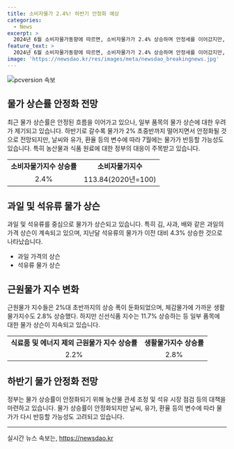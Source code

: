 ```yaml
---
title: 소비자물가 2.4%! 하반기 안정화 예상
categories:
  - News
excerpt: >
  2024년 6월 소비자물가동향에 따르면, 소비자물가가 2.4% 상승하며 안정세를 이어갔지만, 과일과 석유류 등의 물가는 상승세를 보이고 있음. 특히 김가격이 6년 4개월 만에 최고치를 기록하였으며, 생활물가 및 신선식품 지수의 상승폭도 높아졌음. 정부는 하반기 물가 안정화를 전망하며, 날씨와 유가 등의 변수에 대한 대응책 마련에 주력할 계획임.
feature_text: >
  2024년 6월 소비자물가동향에 따르면, 소비자물가가 2.4% 상승하며 안정세를 이어갔지만, 과일과 석유류 등의 물가는 상승세를 보이고 있음. 특히 김가격이 6년 4개월 만에 최고치를 기록하였으며, 생활물가 및 신선식품 지수의 상승폭도 높아졌음. 정부는 하반기 물가 안정화를 전망하며, 날씨와 유가 등의 변수에 대한 대응책 마련에 주력할 계획임.
image: 'https://newsdao.kr/res/images/meta/newsdao_breakingnews.jpg'
---
```


<p><img src="https://newsdao.kr/res/images/meta/newsdao_breakingnews.jpg" alt="pcversion 속보" /></p>

<h2 data-ke-size="size26">물가 상슨률 안정화 전망</h2>

<p data-ke-size="size16">최근 물가 상슨률은 안정된 흐름을 이어가고 있으나, 일부 품목의 물가 상슨에 대한 우려가 제기되고 있습니다. 하반기로 갈수록 물가가 2% 초중반까지 떨어지면서 안정화될 것으로 전망되지만, 날씨와 유가, 환율 등의 변수에 따라 7월에는 물가가 반등할 가능성도 있습니다. 특히 농산물과 식품 원료에 대한 정부의 대응이 주목받고 있습니다.</p>

<table>
  <tr>
    <td style="text-align: center; height: 17px;"><b>소비자물가지수 상승률</b></td>
    <td style="text-align: center; height: 17px;"><b>소비자물가지수</b></td>
  </tr>
  <tr>
    <td style="text-align: center; height: 17px;">2.4%</td>
    <td style="text-align: center; height: 17px;">113.84(2020년=100)</td>
  </tr>
</table>

<h2 data-ke-size="size26">과일 및 석유류 물가 상슨</h2>

<p data-ke-size="size16">과일 및 석유류를 중심으로 물가가 상슨되고 있습니다. 특히 김, 사과, 배와 같은 과일의 가격 상슨이 계속되고 있으며, 지난달 석유류의 물가가 이전 대비 4.3% 상승한 것으로 나타났습니다.</p>

<ul>
  <li>과일 가격의 상슨</li>
  <li>석유류 물가 상슨</li>
</ul>

<h2 data-ke-size="size26">근원물가 지수 변화</h2>

<p data-ke-size="size16">근원물가 지수들은 2%대 초반까지의 상승 폭이 둔화되었으며, 체감물가에 가까운 생활물가지수도 2.8% 상승했다. 하지만 신선식품 지수는 11.7% 상승하는 등 일부 품목에 대한 물가 상슨이 지속되고 있습니다.</p>

<table>
  <tr>
    <td style="text-align: center; height: 17px;"><b>식료품 및 에너지 제외 근원물가 지수 상승률</b></td>
    <td style="text-align: center; height: 17px;"><b>생활물가지수 상승률</b></td>
  </tr>
  <tr>
    <td style="text-align: center; height: 17px;">2.2%</td>
    <td style="text-align: center; height: 17px;">2.8%</td>
  </tr>
</table>

<h2 data-ke-size="size26">하반기 물가 안정화 전망</h2>

<p data-ke-size="size16">정부는 물가 상승률이 안정화되기 위해 농산물 관세 조정 및 석유 시장 점검 등의 대책을 마련하고 있습니다. 물가 상승률이 안정화되지만 날씨, 유가, 환율 등의 변수에 따라 물가가 다시 반등할 가능성도 고려되고 있습니다.</p>

<hr>
실시간 뉴스 속보는, <a href="https://newsdao.kr" rel="dofollow">https://newsdao.kr</a>


